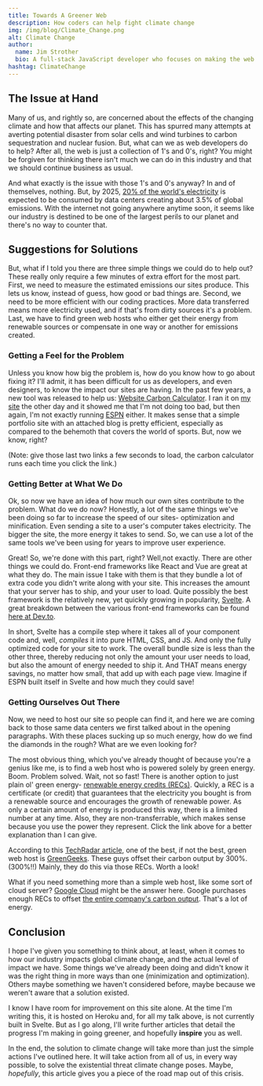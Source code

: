 ```yaml
---
title: Towards A Greener Web
description: How coders can help fight climate change
img: /img/blog/Climate_Change.png
alt: Climate Change
author:
  name: Jim Strother
  bio: A full-stack JavaScript developer who focuses on making the web as eco-friendly as possible
hashtag: ClimateChange
---
```


## The Issue at Hand

Many of us, and rightly so, are concerned about the effects of the changing climate and how that affects our planet. This has spurred many attempts at averting potential disaster from solar cells and wind turbines to carbon sequestration and nuclear fusion. But, what can we as web developers do to help? After all, the web is just a collection of 1's and 0's, right? You might be forgiven for thinking there isn't much we can do in this industry and that we should continue business as usual.

And what exactly is the issue with those 1's and 0's anyway? In and of themselves, nothing. But, by 2025, [20% of the world's electricity][1] is expected to be consumed by data centers creating about 3.5% of global emissions. With the internet not going anywhere anytime soon, it seems like our industry is destined to be one of the largest perils to our planet and there's no way to counter that.

## Suggestions for Solutions

But, what if I told you there are three simple things we could do to help out? These  really only require a few minutes of extra effort for the most part. First, we need to measure the estimated emissions our sites produce. This lets us know, instead of guess, how good or bad things are. Second, we need to be more efficient with our coding practices. More data transferred means more electricity used, and if that's from dirty sources it's a problem. Last, we have to find green web hosts who either get their energy from renewable sources or compensate in one way or another for emissions created.

### Getting a Feel for the Problem

Unless you know how big the problem is, how do you know how to go about fixing it? I'll admit, it has been difficult for us as developers, and even designers, to know the impact our sites are having. In the past few years, a new tool was released to help us: [Website Carbon Calculator][2]. I ran it on [my site][3] the other day and it showed me that I'm not doing too bad, but then again, I'm not exactly running [ESPN][4] either. It makes sense that a simple portfolio site with an attached blog is pretty efficient, especially as compared to the behemoth that covers the world of sports. But, now we know, right?

(Note: give those last two links a few seconds to load, the carbon calculator runs each time you click the link.)

### Getting Better at What We Do

Ok, so now we have an idea of how much our own sites contribute to the problem. What do we do now? Honestly, a lot of the same things we've been doing so far to increase the speed of our sites- optimization and minification. Even sending a site to a user's computer takes electricity. The bigger the site, the more energy it takes to send. So, we can use a lot of the same tools we've been using for years to improve user experience.

Great! So, we're done with this part, right? Well,not exactly. There are other things we could do. Front-end frameworks like React and Vue are great at what they do. The main issue I take with them is that they bundle a lot of extra code you didn't write along with your site. This increases the amount that your server has to ship, and your user to load. Quite possibly the best framework is the relatively new, yet quickly growing in popularity, [Svelte][5]. A great breakdown between the various front-end frameworks can be found [here at Dev.to][6].

In short, Svelte has a compile step where it takes all of your component code and, well, _compiles_ it into pure HTML, CSS, and JS. And only the fully optimized code for your site to work. The overall bundle size is less than the other three, thereby reducing not only the amount your user needs to load, but also the amount of energy needed to ship it. And THAT means energy savings, no matter how small, that add up with each page view. Imagine if ESPN built itself in Svelte and how much they could save!

### Getting Ourselves Out There

Now, we need to host our site so people can find it, and here we are coming back to those same data centers we first talked about in the opening paragraphs. With these places sucking up so much energy, how do we find the diamonds in the rough? What are we even looking for?

The most obvious thing, which you've already thought of because you're a genius like me, is to find a web host who is powered solely by green energy. Boom. Problem solved. Wait, not so fast! There is another option to just plain ol' green energy- [renewable energy credits (RECs)][7]. Quickly, a REC is a certificate (or credit) that guarantees that the electricity you bought is from a renewable source and encourages the growth of renewable power. As only a certain amount of energy is produced this way, there is a limited number at any time. Also, they are non-transferrable, which makes sense because you use the power they represent. Click the link above for a better explanation than I can give.

According to this [TechRadar article][8], one of the best, if not the best, green web host is [GreenGeeks][9]. These guys offset their carbon output by 300%. (300%!!) Mainly, they do this via those RECs. Worth a look!

What if you need something more than a simple web host, like some sort of cloud server? [Google Cloud][10] might be the answer here. Google purchases enough RECs to offset [the entire company's carbon output][11]. That's a lot of energy.

## Conclusion

I hope I've given you something to think about, at least, when it comes to how our industry impacts global climate change, and the actual level of impact we have. Some things we've already been doing and didn't know it was the right thing in more ways than one (minimization and optimization). Others maybe something we haven't considered before, maybe because we weren't aware that a solution existed.

I know I have room for improvement on this site alone. At the time I'm writing this, it is hosted on Heroku and, for all my talk above, is not currently built in Svelte. But as I go along, I'll write further articles that detail the progress I'm making in going greener, and hopefully **inspire** you as well.

In the end, the solution to climate change will take more than just the simple actions I've outlined here. It will take action from all of us, in every way possible, to solve the existential threat climate change poses. Maybe, _hopefully_, this article gives you a piece of the road map out of this crisis.

[1]: https://www.theguardian.com/environment/2017/dec/11/tsunami-of-data-could-consume-fifth-global-electricity-by-2025

[2]: https://www.websitecarbon.com/

[3]: https://www.websitecarbon.com/website/jimstrother-com/

[4]: https://www.websitecarbon.com/website/espn-com-2/

[5]: https://svelte.dev/

[6]: https://dev.to/hb/react-vs-vue-vs-angular-vs-svelte-1fdm

[7]: https://www.energysage.com/other-clean-options/renewable-energy-credits-recs/

[8]: https://www.techradar.com/web-hosting/best-green-web-hosting

[9]: https://www.greengeeks.com/

[10]: https://cloud.google.com/

[11]: https://cloud.google.com/blog/topics/inside-google-cloud/announcing-round-the-clock-clean-energy-for-cloud

